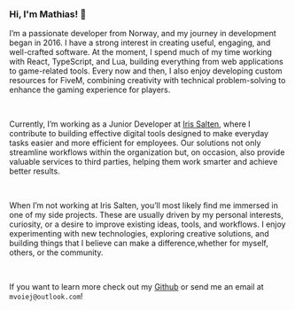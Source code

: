 <h3>Hi, I'm Mathias! 👋</h3>

<p>
I’m a passionate developer from Norway, and my journey in development began in 2016. I have a strong interest in creating useful, engaging, and well-crafted software. At the moment, I spend much of my time working with React, TypeScript, and Lua, building everything from web applications to game-related tools. Every now and then, I also enjoy developing custom resources for FiveM, combining creativity with technical problem-solving to enhance the gaming experience for players.
</p>


<br>

<p>
Currently, I’m working as a Junior Developer at <a target="_blank" href="https://iris-salten.no/">Iris Salten</a>, where I contribute to building effective digital tools designed to make everyday tasks easier and more efficient for employees. Our solutions not only streamline workflows within the organization but, on occasion, also provide valuable services to third parties, helping them work smarter and achieve better results.
</p>

<br>

<p>
When I’m not working at Iris Salten, you’ll most likely find me immersed in one of my side projects. These are usually driven by my personal interests, curiosity, or a desire to improve existing ideas, tools, and workflows. I enjoy experimenting with new technologies, exploring creative solutions, and building things that I believe can make a difference,whether for myself, others, or the community.
</p>

<br>

If you want to learn more check out my [Github](https://github.com/mathiasvoie?tab=repositories) or send me an email at `mvoiej@outlook.com`!
